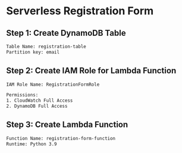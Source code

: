 # Serverless Registration Form

## Step 1: Create DynamoDB Table

```sh
Table Name: registration-table
Partition key: email

```
## Step 2: Create IAM Role for Lambda Function
```sh
IAM Role Name: RegistrationFormRole

Permissions:
1. CloudWatch Full Access
2. DynamoDB Full Access

```
## Step 3: Create Lambda Function

```sh
Function Name: registration-form-function
Runtime: Python 3.9

```
